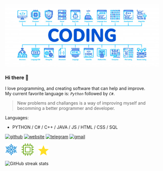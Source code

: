[![leander gangso header](https://raw.githubusercontent.com/leandergangso/leandergangso/main/icons/banner.png "Personal page")](https://leandergangso.no)

### Hi there 👋

I love programming, and creating software that can help and improve.  
My current favorite language is: *`Python`* followed by *`C#`*.

> New problems and challanges is a way of improving myself and becomming a better programmer and developer.

Languages:
- PYTHON / C# / C++ / JAVA / JS / HTML / CSS / SQL

[<img src='https://cdn.jsdelivr.net/npm/simple-icons@3.0.1/icons/github.svg' alt='github' height='40'>](https://github.com/leandergangso)  [<img src='https://cdn.jsdelivr.net/npm/simple-icons@3.0.1/icons/icloud.svg' alt='website' height='40'>](leandergangso.no)  [<img src='https://cdn.jsdelivr.net/npm/simple-icons@3.0.1/icons/telegram.svg' alt='telegram' height='40'>](https://web.telegram.org/#/im?p=@LeanderGan)  [<img src='https://cdn.jsdelivr.net/npm/simple-icons@3.0.1/icons/gmail.svg' alt='gmail' height='40'>](leander.gangso@gmail.com)  

<a href='https://archiveprogram.github.com/'><img src='https://raw.githubusercontent.com/acervenky/animated-github-badges/master/assets/acbadge.gif' width='40' height='40'></a> <a href='https://docs.github.com/en/developers'><img src='https://raw.githubusercontent.com/acervenky/animated-github-badges/master/assets/devbadge.gif' width='40' height='40'></a> <a href='https://stars.github.com/'><img src='https://raw.githubusercontent.com/acervenky/animated-github-badges/master/assets/starbadge.gif' width='35' height='35'></a> 

![GitHub streak stats](https://github-readme-streak-stats.herokuapp.com/?user=leandergangso)  

